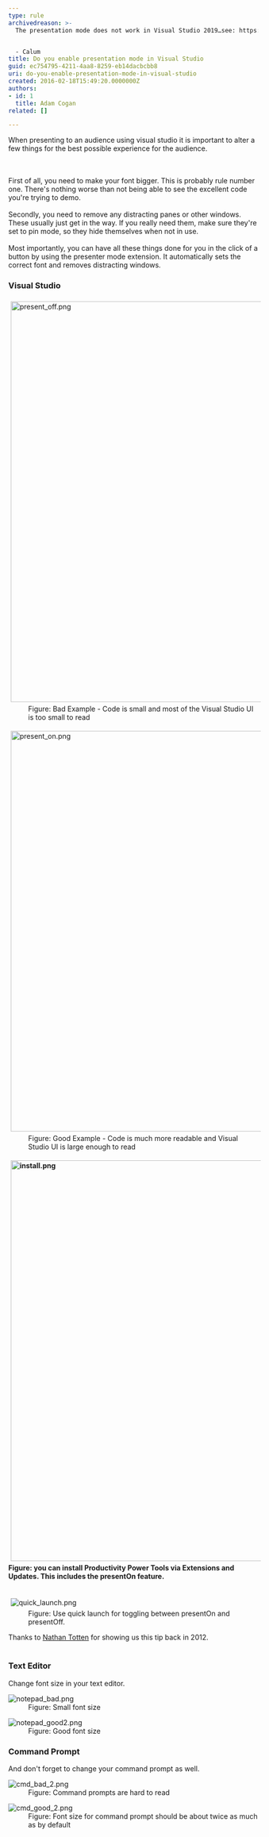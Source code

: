 ```yaml
---
type: rule
archivedreason: >-
  The presentation mode does not work in Visual Studio 2019…see: https://www.reddit.com/r/VisualStudio/comments/gw7ckm/visual_studio_2019_presentation_mode/ You are now leaving SSW


  - Calum
title: Do you enable presentation mode in Visual Studio
guid: ec754795-4211-4aa8-8259-eb14dacbcbb8
uri: do-you-enable-presentation-mode-in-visual-studio
created: 2016-02-18T15:49:20.0000000Z
authors:
- id: 1
  title: Adam Cogan
related: []

---
```



<div>​​​When presenting to an audience using visual studio it is important to alter a few things for the best possible experience for the audience.<br></div>
<br><excerpt class='endintro'></excerpt><br>
<p></p><div><div>First of all, you need to make your font bigger. This is probably rule number one. There's nothing worse than not being able to see the excellent code you're trying to demo.<br></div><div> 
      <br> 
   </div>Secondly, you need to remove any distracting panes or other windows. These usually just get in the way. If you really need them, make sure they're set to pin mode, so they hide themselves when not in use.</div><div> 
   <br> 
</div><div>Most importantly, you can have all these things done for you in the click of a button by using the presenter mode extension. It automatically sets the correct font and removes distracting windows.</div><h3 class="ssw15-rteElement-H3">Visual Studio</h3><dl class="badImage"><dt> <img src="/SiteAssets/enable-presentation-mode-in-visual-studio/present_off.png" alt="present_off.png" style="margin&#58;5px;width&#58;808px;" /> <br></dt><dd>Figure&#58;&#160;Bad Example - Code is small and most of the Visual Studio UI is too small to read<br></dd></dl><dl class="goodImage"><dt> <img src="/SiteAssets/enable-presentation-mode-in-visual-studio/present_on.png" alt="present_on.png" style="margin&#58;5px;width&#58;808px;" /> <br></dt><dd>Figure&#58; Good Example - Code is much more readable and Visual Studio UI is large enough to read​<br></dd></dl><div><strong><img src="/SiteAssets/enable-presentation-mode-in-visual-studio/install.png" alt="install.png" style="margin&#58;5px;width&#58;808px;" /><br></strong></div><div><strong>Figure&#58; you can install Productivity Power Tools via Extensions and Updates. This includes the presentOn feature.</strong></div><div> 
   <br> 
</div><dl class="image"><dt> <img src="/SiteAssets/enable-presentation-mode-in-visual-studio/quick_launch.png" alt="quick_launch.png" style="margin&#58;5px;" /> <br></dt><dd>Figure&#58; Use quick launch for toggling between presentOn and presentOff. </dd></dl><div>Thanks to <a href="https&#58;//ntotten.com/2012/12/12/visual-studio-2012-presentation-mode/" target="_blank">Nathan Totten</a>&#160;for showing us this tip back in 2012.</div><div> 
   <br> 
</div><h3 class="ssw15-rteElement-H3">Text Editor</h3><p>Change font size in your text editor.<br></p><dl class="badImage"><dt> <img src="/PublishingImages/notepad_bad.png" alt="notepad_bad.png" /> </dt><dd>Figure&#58; Small font size<br></dd></dl><dl class="goodImage"><dt> <img src="/PublishingImages/notepad_good2.png" alt="notepad_good2.png" /> </dt><dd>Figure&#58;&#160;Good font size<br></dd></dl><h3 class="ssw15-rteElement-H3">Command Prompt</h3><p>And don't forget to change your command prompt as well.</p><dl class="badImage"><dt> <img src="/PublishingImages/cmd_bad_2.png" alt="cmd_bad_2.png" /> </dt><dd> Figure&#58; Command prompts are hard to read<br></dd></dl><dl class="goodImage"><dt> <img src="/PublishingImages/cmd_good_2.png" alt="cmd_good_2.png" /> </dt><dd>Figure&#58; Font size for command prompt should be about twice as much as by default</dd></dl> <br>


